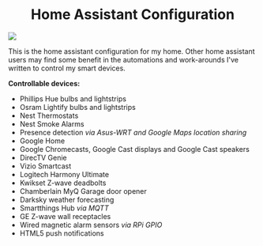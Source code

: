 <h1 style="text-align: center;"><strong>Home Assistant Configuration</strong></h1>

<img src="https://raw.githubusercontent.com/Bahnburner/Home-Assistant-Config/master/screenshot.png">

<p>This is the&nbsp;home assistant configuration for my home. Other home assistant users may find some benefit in the automations and work-arounds I've written to control my smart devices.&nbsp;</p>
<p><strong>Controllable devices:</strong></p>
<ul>
<li>Phillips Hue bulbs and lightstrips</li>
<li>Osram Lightify bulbs and lightstrips</li>
<li>Nest Thermostats</li>
<li>Nest Smoke Alarms</li>
<li>Presence detection <i>via Asus-WRT and Google Maps location sharing</i></li>
<li>Google Home</li>
<li>Google Chromecasts, Google Cast displays and Google Cast speakers</li>
<li>DirecTV Genie</li>
<li>Vizio Smartcast</li>
<li>Logitech Harmony Ultimate</li>
<li>Kwikset Z-wave deadbolts</li>
<li>Chamberlain MyQ Garage door opener</li>
<li>Darksky weather forecasting</li>
<li>Smartthings Hub <i>via MQTT</i></li>
<li>GE Z-wave wall receptacles</li>
<li>Wired magnetic alarm sensors <i>via RPi GPIO</i></li>
<li>HTML5 push notifications</li> 

</ul>
